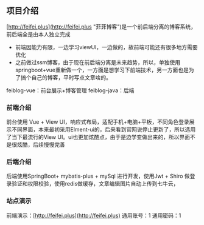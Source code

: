 ## 项目介绍
[http://feifei.plus](http://feifei.plus "菲菲博客")是一个前后端分离的博客系统，前后端全是由本人独立完成
* 前端因能力有限，一边学习viewUI，一边做的，故前端可能还有很多地方需要优化
* 之前做过ssm博客，由于现在前后端分离是未来趋势，所以，单独使用springboot+vue重新做一个，一方面是想学习下前端技术，另一方面也是为了搞个自己的博客，平时写点文章啥的。

feiblog-vue：前台展示+博客管理
feiblog-java：后端

### 前端介绍
前台使用 Vue + View UI，响应式布局，适配手机+电脑+平板，不同角色登录展示不同界面，本来最初采用Elment-ui的，后来看到官网说停止更新了，所以选用了当下最流行的View UI。ui也更加炫酷点，由于是边学变做出来的，所以界面不是很炫酷，后续慢慢完善

### 后端介绍
后端使用SpringBoot+ mybatis-plus + mySql 进行开发，使用Jwt + Shiro 做登录验证和权限校验，使用redis做缓存，文章编辑图片自动上传到七牛云，

### 站点演示
前端演示：[http://feifei.plus](http://feifei.plus)
通用账号：1
通用密码：1